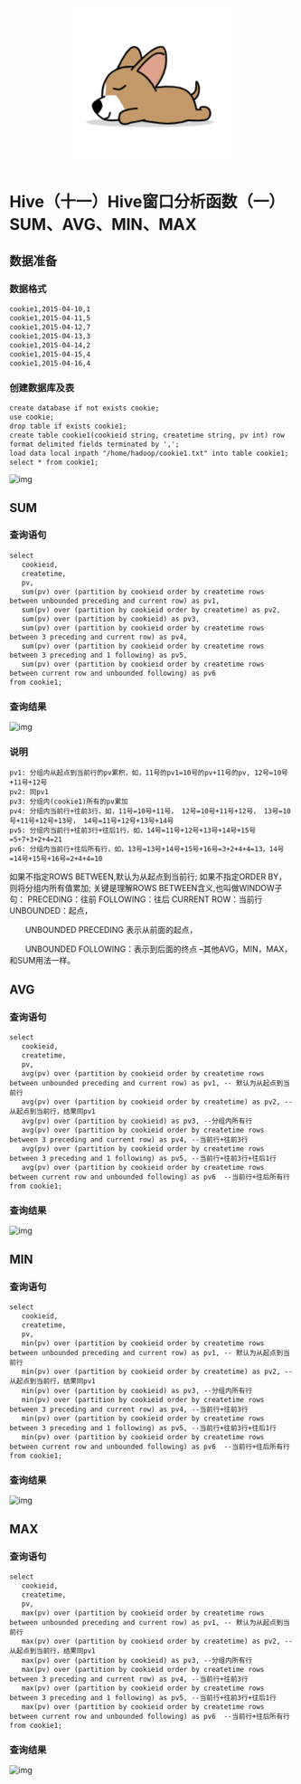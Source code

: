<p align="center">
    <img width="280px" src="image/dongwu/dog/11.png" >
</p>

# Hive（十一）Hive窗口分析函数（一）SUM、AVG、MIN、MAX

## 数据准备

### 数据格式

```
cookie1,2015-04-10,1
cookie1,2015-04-11,5
cookie1,2015-04-12,7
cookie1,2015-04-13,3
cookie1,2015-04-14,2
cookie1,2015-04-15,4
cookie1,2015-04-16,4
```

### 创建数据库及表

```
create database if not exists cookie;
use cookie;
drop table if exists cookie1;
create table cookie1(cookieid string, createtime string, pv int) row format delimited fields terminated by ',';
load data local inpath "/home/hadoop/cookie1.txt" into table cookie1;
select * from cookie1;
```

![img](https://images2018.cnblogs.com/blog/1228818/201804/1228818-20180410205530168-1924440479.png)

## SUM

### 查询语句

```
select 
   cookieid, 
   createtime, 
   pv, 
   sum(pv) over (partition by cookieid order by createtime rows between unbounded preceding and current row) as pv1, 
   sum(pv) over (partition by cookieid order by createtime) as pv2, 
   sum(pv) over (partition by cookieid) as pv3, 
   sum(pv) over (partition by cookieid order by createtime rows between 3 preceding and current row) as pv4, 
   sum(pv) over (partition by cookieid order by createtime rows between 3 preceding and 1 following) as pv5, 
   sum(pv) over (partition by cookieid order by createtime rows between current row and unbounded following) as pv6 
from cookie1;
```

### 查询结果

![img](https://images2018.cnblogs.com/blog/1228818/201804/1228818-20180410211647233-1245106876.png)

### 说明

```
pv1: 分组内从起点到当前行的pv累积，如，11号的pv1=10号的pv+11号的pv, 12号=10号+11号+12号
pv2: 同pv1
pv3: 分组内(cookie1)所有的pv累加
pv4: 分组内当前行+往前3行，如，11号=10号+11号， 12号=10号+11号+12号， 13号=10号+11号+12号+13号， 14号=11号+12号+13号+14号
pv5: 分组内当前行+往前3行+往后1行，如，14号=11号+12号+13号+14号+15号=5+7+3+2+4=21
pv6: 分组内当前行+往后所有行，如，13号=13号+14号+15号+16号=3+2+4+4=13，14号=14号+15号+16号=2+4+4=10
```

如果不指定ROWS BETWEEN,默认为从起点到当前行;
如果不指定ORDER BY，则将分组内所有值累加;
关键是理解ROWS BETWEEN含义,也叫做WINDOW子句：
PRECEDING：往前
FOLLOWING：往后
CURRENT ROW：当前行
UNBOUNDED：起点，

　　UNBOUNDED PRECEDING 表示从前面的起点，

　　UNBOUNDED FOLLOWING：表示到后面的终点
–其他AVG，MIN，MAX，和SUM用法一样。

## AVG

### 查询语句

```
select 
   cookieid, 
   createtime, 
   pv, 
   avg(pv) over (partition by cookieid order by createtime rows between unbounded preceding and current row) as pv1, -- 默认为从起点到当前行
   avg(pv) over (partition by cookieid order by createtime) as pv2, --从起点到当前行，结果同pv1
   avg(pv) over (partition by cookieid) as pv3, --分组内所有行
   avg(pv) over (partition by cookieid order by createtime rows between 3 preceding and current row) as pv4, --当前行+往前3行
   avg(pv) over (partition by cookieid order by createtime rows between 3 preceding and 1 following) as pv5, --当前行+往前3行+往后1行
   avg(pv) over (partition by cookieid order by createtime rows between current row and unbounded following) as pv6  --当前行+往后所有行
from cookie1;
```

### 查询结果

![img](https://images2018.cnblogs.com/blog/1228818/201804/1228818-20180410212726807-1076693371.png)

## MIN

### 查询语句

```
select 
   cookieid, 
   createtime, 
   pv, 
   min(pv) over (partition by cookieid order by createtime rows between unbounded preceding and current row) as pv1, -- 默认为从起点到当前行
   min(pv) over (partition by cookieid order by createtime) as pv2, --从起点到当前行，结果同pv1
   min(pv) over (partition by cookieid) as pv3, --分组内所有行
   min(pv) over (partition by cookieid order by createtime rows between 3 preceding and current row) as pv4, --当前行+往前3行
   min(pv) over (partition by cookieid order by createtime rows between 3 preceding and 1 following) as pv5, --当前行+往前3行+往后1行
   min(pv) over (partition by cookieid order by createtime rows between current row and unbounded following) as pv6  --当前行+往后所有行
from cookie1;
```

### 查询结果 

![img](https://images2018.cnblogs.com/blog/1228818/201804/1228818-20180410212927297-2042376017.png)

## MAX

### 查询语句

```
select 
   cookieid, 
   createtime, 
   pv, 
   max(pv) over (partition by cookieid order by createtime rows between unbounded preceding and current row) as pv1, -- 默认为从起点到当前行
   max(pv) over (partition by cookieid order by createtime) as pv2, --从起点到当前行，结果同pv1
   max(pv) over (partition by cookieid) as pv3, --分组内所有行
   max(pv) over (partition by cookieid order by createtime rows between 3 preceding and current row) as pv4, --当前行+往前3行
   max(pv) over (partition by cookieid order by createtime rows between 3 preceding and 1 following) as pv5, --当前行+往前3行+往后1行
   max(pv) over (partition by cookieid order by createtime rows between current row and unbounded following) as pv6  --当前行+往后所有行
from cookie1;
```

### 查询结果

![img](https://images2018.cnblogs.com/blog/1228818/201804/1228818-20180410213346492-1184970532.png)